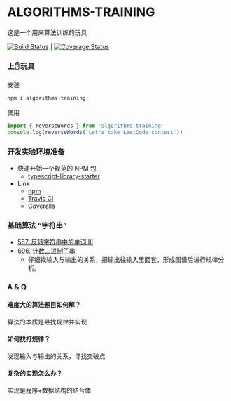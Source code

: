 # ALGORITHMS-TRAINING

这是一个用来算法训练的玩具

[![Build Status](https://travis-ci.org/Kirk-Wang/algorithms-training.svg?branch=master)](https://travis-ci.org/Kirk-Wang/algorithms-training) | [![Coverage Status](https://coveralls.io/repos/github/Kirk-Wang/algorithms-training/badge.svg?branch=master)](https://coveralls.io/github/Kirk-Wang/algorithms-training?branch=master)

### 上✋玩具

安装
```sh
npm i algorithms-training
```

使用
```js
import { reverseWords } from 'algorithms-training'
console.log(reverseWords(`Let's take LeetCode contest`))
```

### 开发实验环境准备
- 快速开始一个规范的 NPM 包
  * [typescript-library-starter](https://github.com/alexjoverm/typescript-library-starter)
- Link
  * [npm](https://www.npmjs.com/)
  * [Travis CI](https://travis-ci.org/)
  * [Coveralls](https://coveralls.io/)

### 基础算法 “字符串”

* [557. 反转字符串中的单词 III](https://leetcode-cn.com/problems/reverse-words-in-a-string-iii/)
* [696. 计数二进制子串](https://leetcode-cn.com/problems/count-binary-substrings/)
  * 仔细找输入与输出的关系，把输出往输入里面套，形成图谱后进行规律分析。

### A & Q
#### 难度大的算法题目如何解？
算法的本质是寻找规律并实现
#### 如何找打规律？
发现输入与输出的关系，寻找突破点
#### 复杂的实现怎么办？
实现是程序+数据结构的结合体
